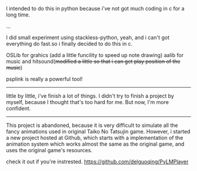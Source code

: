 I intended to do this in python because i've not got much coding in c for a long time.

...

I did small experiment using stackless-python, yeah, and i can't got everything do fast.so i finally decided to do this in c.

OSLib for grahics (add a little funcility to speed up note drawing)
aalib for music and hitsound(~~modified a little so that i can get play position of the music~~)

psplink is really a powerful tool!

---


little by little, i've finish a lot of things.
I didn't try to finish a project by myself, because I thought that's too hard for me. But now, I'm more confident.



---

This project is abandoned, because it is very difficult to simulate all the fancy animations used in original Taiko No Tatsujin game.
However, i started a new project hosted at Github, which starts with a implementation of the animation system which works almost the same as the original game, and uses the original game's resources.

check it out if you're instrested.
https://github.com/delguoqing/PyLMPlayer
